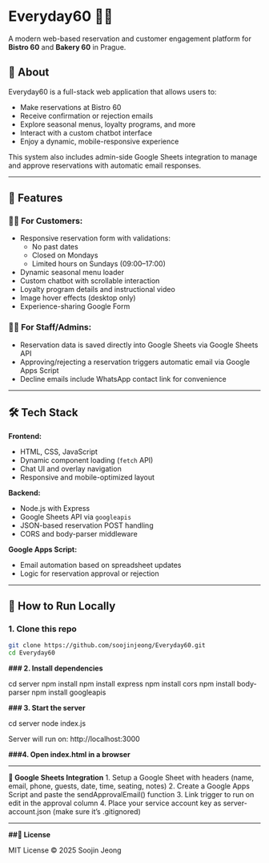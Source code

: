 # Everyday60 🍰✨  
A modern web-based reservation and customer engagement platform for **Bistro 60** and **Bakery 60** in Prague.

## 🌟 About
Everyday60 is a full-stack web application that allows users to:
- Make reservations at Bistro 60
- Receive confirmation or rejection emails
- Explore seasonal menus, loyalty programs, and more
- Interact with a custom chatbot interface
- Enjoy a dynamic, mobile-responsive experience

This system also includes admin-side Google Sheets integration to manage and approve reservations with automatic email responses.

---

## 🔧 Features

### 🧑‍🍳 For Customers:
- Responsive reservation form with validations:
  - No past dates
  - Closed on Mondays
  - Limited hours on Sundays (09:00–17:00)
- Dynamic seasonal menu loader
- Custom chatbot with scrollable interaction
- Loyalty program details and instructional video
- Image hover effects (desktop only)
- Experience-sharing Google Form

### 🧑‍💼 For Staff/Admins:
- Reservation data is saved directly into Google Sheets via Google Sheets API
- Approving/rejecting a reservation triggers automatic email via Google Apps Script
- Decline emails include WhatsApp contact link for convenience

---

## 🛠 Tech Stack

**Frontend:**
- HTML, CSS, JavaScript
- Dynamic component loading (`fetch` API)
- Chat UI and overlay navigation
- Responsive and mobile-optimized layout

**Backend:**
- Node.js with Express
- Google Sheets API via `googleapis`
- JSON-based reservation POST handling
- CORS and body-parser middleware

**Google Apps Script:**
- Email automation based on spreadsheet updates
- Logic for reservation approval or rejection

---

## 🚀 How to Run Locally

### 1. Clone this repo
```bash
git clone https://github.com/soojinjeong/Everyday60.git
cd Everyday60
```


**### 2. Install dependencies**

cd server
npm install
npm install express
npm install cors
npm install body-parser
npm install googleapis

**### 3. Start the server**

cd server
node index.js

Server will run on: http://localhost:3000

**###4. Open index.html in a browser**

---

**📧 Google Sheets Integration**
	1.	Setup a Google Sheet with headers (name, email, phone, guests, date, time, seating, notes)
	2.	Create a Google Apps Script and paste the sendApprovalEmail() function
	3.	Link trigger to run on edit in the approval column
	4.	Place your service account key as server-account.json (make sure it’s .gitignored)

---

**##📄 License**

MIT License
© 2025 Soojin Jeong

